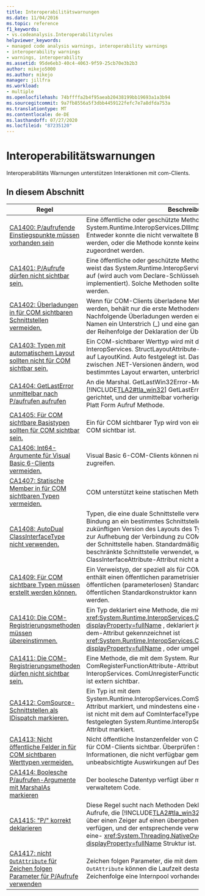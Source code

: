 ```yaml
---
title: Interoperabilitätswarnungen
ms.date: 11/04/2016
ms.topic: reference
f1_keywords:
- vs.codeanalysis.Interoperabilityrules
helpviewer_keywords:
- managed code analysis warnings, interoperability warnings
- interoperability warnings
- warnings, interoperability
ms.assetid: 95de6eb3-40c4-4063-9f59-25cb70e3b2b3
author: mikejo5000
ms.author: mikejo
manager: jillfra
ms.workload:
- multiple
ms.openlocfilehash: 74bffffa2b4f95aeab20438199bb19693a1a3b94
ms.sourcegitcommit: 9a7fb8556a5f3dbb4459122fefc7e7a8dfda753a
ms.translationtype: MT
ms.contentlocale: de-DE
ms.lasthandoff: 07/27/2020
ms.locfileid: "87235120"
---
```

# <a name="interoperability-warnings"></a>Interoperabilitätswarnungen

Interoperabilitäts Warnungen unterstützen Interaktionen mit com-Clients.

## <a name="in-this-section"></a>In diesem Abschnitt

| Regel | Beschreibung |
| - | - |
| [CA1400: P/aufrufende Einstiegspunkte müssen vorhanden sein](../code-quality/ca1400.md) | Eine öffentliche oder geschützte Methode wird mit dem System.Runtime.InteropServices.DllImportAttribute-Attribut markiert. Entweder konnte die nicht verwaltete Bibliothek nicht gefunden werden, oder die Methode konnte keiner Funktion in der Bibliothek zugeordnet werden. |
| [CA1401: P/Aufrufe dürfen nicht sichtbar sein.](../code-quality/ca1401.md) | Eine öffentliche oder geschützte Methode in einem öffentlichen Typ weist das System.Runtime.InteropServices.DllImportAttribute-Attribut auf (wird auch vom Declare-Schlüsselwort in Visual Basic implementiert). Solche Methoden sollten nicht verfügbar gemacht werden. |
| [CA1402: Überladungen in für COM sichtbaren Schnittstellen vermeiden.](../code-quality/ca1402.md) | Wenn für COM-Clients überladene Methoden verfügbar gemacht werden, behält nur die erste Methodenüberladung ihren Namen. Nachfolgende Überladungen werden eindeutig umbenannt, indem dem Namen ein Unterstrich (_) und eine ganze Zahl angefügt werden, die der Reihenfolge der Deklaration der Überladung entspricht. |
| [CA1403: Typen mit automatischem Layout sollten nicht für COM sichtbar sein.](../code-quality/ca1403.md) | Ein COM-sichtbarer Werttyp wird mit dem System. Runtime. InteropServices. StructLayoutAttribute-Attribut gekennzeichnet, das auf LayoutKind. Auto festgelegt ist. Das Layout dieser Typen kann sich zwischen .NET-Versionen ändern, wodurch com-Clients, die ein bestimmtes Layout erwarten, unterbricht werden. |
| [CA1404: GetLastError unmittelbar nach P/aufrufen aufrufen](../code-quality/ca1404.md) | An die Marshal. GetLastWin32Error-Methode oder die entsprechende [!INCLUDE[TLA2#tla_win32](../code-quality/includes/tla2sharptla_win32_md.md)] GetLastError-Funktion wird ein Aufruf gerichtet, und der unmittelbar vorherige Aufruf erfolgt nicht an eine Platt Form Aufruf Methode. |
| [CA1405: Für COM sichtbare Basistypen sollten für COM sichtbar sein.](../code-quality/ca1405.md) | Ein für COM sichtbarer Typ wird von einem Typ abgeleitet, der nicht für COM sichtbar ist. |
| [CA1406: Int64-Argumente für Visual Basic 6-Clients vermeiden.](../code-quality/ca1406.md) | Visual Basic 6-COM-Clients können nicht auf 64-Bit-Ganzzahlen zugreifen. |
| [CA1407: Statische Member in für COM sichtbaren Typen vermeiden.](../code-quality/ca1407.md) | COM unterstützt keine statischen Methoden. |
| [CA1408: AutoDual ClassInterfaceType nicht verwenden.](../code-quality/ca1408.md) | Typen, die eine duale Schnittstelle verwenden, ermöglichen Clients die Bindung an ein bestimmtes Schnittstellenlayout. Änderungen an einer zukünftigen Version des Layouts des Typs oder eines Basistyps führen zur Aufhebung der Verbindung zu COM-Clients, die eine Bindung zu der Schnittstelle haben. Standardmäßig wird eine auf Dispatch beschränkte Schnittstelle verwendet, wenn das ClassInterfaceAttribute-Attribut nicht angegeben wird. |
| [CA1409: Für COM sichtbare Typen müssen erstellt werden können.](../code-quality/ca1409.md) | Ein Verweistyp, der speziell als für COM sichtbar gekennzeichnet ist, enthält einen öffentlichen parametrisierten Konstruktor, jedoch keinen öffentlichen (parameterlosen) Standardkonstruktor. Ein Typ ohne einen öffentlichen Standardkonstruktor kann nicht von COM-Clients erstellt werden. |
| [CA1410: Die COM-Registrierungsmethoden müssen übereinstimmen.](../code-quality/ca1410.md) | Ein Typ deklariert eine Methode, die mit dem-Attribut markiert ist <xref:System.Runtime.InteropServices.ComRegisterFunctionAttribute?displayProperty=fullName> , deklariert jedoch keine Methode, die mit dem-Attribut gekennzeichnet ist <xref:System.Runtime.InteropServices.ComUnregisterFunctionAttribute?displayProperty=fullName> , oder umgekehrt. |
| [CA1411: Die COM-Registrierungsmethoden dürfen nicht sichtbar sein.](../code-quality/ca1411.md) | Eine Methode, die mit dem System. Runtime. InteropServices. ComRegisterFunctionAttribute-Attribut oder dem System. Runtime. InteropServices. ComUnregisterFunctionAttribute-Attribut markiert ist, ist extern sichtbar. |
| [CA1412: ComSource-Schnittstellen als IDispatch markieren.](../code-quality/ca1412.md) | Ein Typ ist mit dem System.Runtime.InteropServices.ComSourceInterfacesAttribute-Attribut markiert, und mindestens eine der angegebenen Schnittstellen ist nicht mit dem auf ComInterfaceType.InterfaceIsIDispatch festgelegten System.Runtime.InteropServices.InterfaceTypeAttribute-Attribut markiert. |
| [CA1413: Nicht öffentliche Felder in für COM sichtbaren Werttypen vermeiden.](../code-quality/ca1413.md) | Nicht öffentliche Instanzenfelder von COM-sichtbaren Werttypen sind für COM-Clients sichtbar. Überprüfen Sie den Inhalt der Felder auf Informationen, die nicht verfügbar gemacht werden sollen oder unbeabsichtigte Auswirkungen auf Design oder Sicherheit haben. |
| [CA1414: Boolesche P/aufrufen-Argumente mit MarshalAs markieren](../code-quality/ca1414.md) | Der boolesche Datentyp verfügt über mehrere Darstellungen in nicht verwaltetem Code. |
| [CA1415: "P/" korrekt deklarieren](../code-quality/ca1415.md) | Diese Regel sucht nach Methoden Deklarationen für Platt Form Aufrufe, die [!INCLUDE[TLA2#tla_win32](../code-quality/includes/tla2sharptla_win32_md.md)] auf Funktionen abzielen, die über einen Zeiger auf einen übergebenen Struktur Parameter verfügen, und der entsprechende verwaltete Parameter kein Zeiger auf eine- <xref:System.Threading.NativeOverlapped?displayProperty=fullName> Struktur ist. |
| [CA1417: nicht `OutAttribute` für Zeichen folgen Parameter für P/Aufrufe verwenden](../code-quality/ca1417.md) | Zeichen folgen Parameter, die mit dem als Wert übermittelt werden, `OutAttribute` können die Laufzeit destabilisieren, wenn die Zeichenfolge eine Internpool vorhanden Zeichenfolge ist. |
